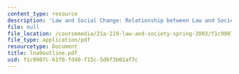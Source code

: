 ```yaml
---
content_type: resource
description: 'Law and Social Change: Relationship between Law and Society'
file: null
file_location: /coursemedia/21a-219-law-and-society-spring-2003/f1c9907c61f0fd40f15c5d6f3b01af7c_lna9outline.pdf
file_type: application/pdf
resourcetype: Document
title: lna9outline.pdf
uid: f1c9907c-61f0-fd40-f15c-5d6f3b01af7c
---
```

